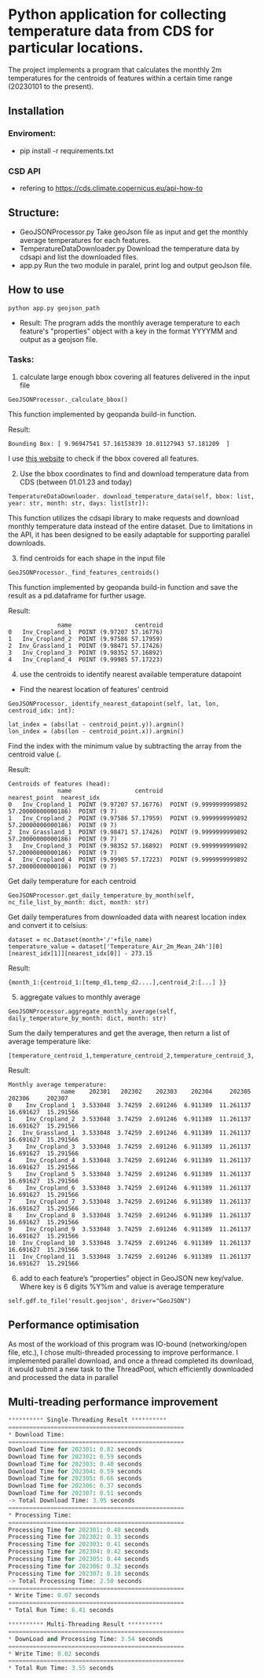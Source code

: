 # Python application for collecting temperature data from CDS for particular locations.

The project implements a program that calculates the monthly 2m temperatures for the centroids of features within a certain time range (20230101 to the present).

## Installation

### Enviroment:

- pip install -r requirements.txt
### CSD API
- refering to https://cds.climate.copernicus.eu/api-how-to

## Structure:
- GeoJSONProcessor.py
Take geoJson file as input and get the monthly average temperatures for each features.
- TemperatureDataDownloader.py
Download the temperature data by cdsapi and list the downloaded files.
- app.py
Run the two module in paralel, print log and output geoJson file. 

## How to use

```
python app.py geojson_path
```

- Result: The program adds the monthly average temperature to each feature's "properties" object with a key in the format YYYYMM and output as a geojson file.

### Tasks:

1. calculate large enough bbox covering all features delivered in the input file
``` 
GeoJSONProcessor._calculate_bbox()
```
This function implemented by geopanda build-in function.

Result: 
```
Bounding Box: [ 9.96947541 57.16153839 10.01127943 57.181209  ]
```

I use [this website](https://geojson.io/#map=14.46/57.17138/9.99038) to check if the bbox covered all features.


2. Use the bbox coordinates to find and download temperature data from CDS (between
01.01.23 and today)

```
TemperatureDataDownloader. download_temperature_data(self, bbox: list, year: str, month: str, days: list[str]):
```
This function utilizes the cdsapi library to make requests and download monthly temperature data instead of the entire dataset. Due to limitations in the API, it has been designed to be easily adaptable for supporting parallel downloads.

3. find centroids for each shape in the input file
```
GeoJSONProcessor._find_features_centroids()
```
This function implemented by geopanda build-in function and save the result as a pd.dataframe for further usage.

Result:
```
              name                  centroid   
0   Inv_Cropland_1  POINT (9.97207 57.16776)
1   Inv_Cropland_2  POINT (9.97586 57.17959)
2  Inv_Grassland_1  POINT (9.98471 57.17426)
3   Inv_Cropland_3  POINT (9.98352 57.16892)
4   Inv_Cropland_4  POINT (9.99985 57.17223)
```

4. use the centroids to identify nearest available temperature datapoint
- Find the nearest location of features' centroid
```
GeoJSONProcessor._identify_nearest_datapoint(self, lat, lon, centroid_idx: int): 

lat_index = (abs(lat - centroid_point.y)).argmin()
lon_index = (abs(lon - centroid_point.x)).argmin()
```

Find the index with the minimum value by subtracting the array from the centroid value (.

Result:
```
Centroids of features (head): 
              name                  centroid                              nearest_point  nearest_idx
0   Inv_Cropland_1  POINT (9.97207 57.16776)  POINT (9.9999999999892 57.20000000000186)  POINT (9 7)
1   Inv_Cropland_2  POINT (9.97586 57.17959)  POINT (9.9999999999892 57.20000000000186)  POINT (9 7)
2  Inv_Grassland_1  POINT (9.98471 57.17426)  POINT (9.9999999999892 57.20000000000186)  POINT (9 7)
3   Inv_Cropland_3  POINT (9.98352 57.16892)  POINT (9.9999999999892 57.20000000000186)  POINT (9 7)
4   Inv_Cropland_4  POINT (9.99985 57.17223)  POINT (9.9999999999892 57.20000000000186)  POINT (9 7)
```
Get daily temperature for each centroid
```
GeoJSONProcessor.get_daily_temperature_by_month(self, nc_file_list_by_month: dict, month: str)
```
Get daily temperatures from downloaded data with nearest location index and convert it to celsius:

```
dataset = nc.Dataset(month+'/'+file_name)
temperature_value = dataset['Temperature_Air_2m_Mean_24h'][0][nearest_idx[1]][nearest_idx[0]] - 273.15
```
Result: 
```
{month_1:{centroid_1:[temp_d1,temp_d2....],centroid_2:[...] }}
```
5. aggregate values to monthly average
```
GeoJSONProcessor.aggregate_monthly_average(self, daily_temperature_by_month: dict, month: str)

```
Sum the daily temperatures and get the average, then return a list of average temperature like:

```
[temperature_centroid_1,temperature_centroid_2,temperature_centroid_3,...]
```
Result:
```
Monthly average temperature: 
               name    202301   202302    202303    202304     202305     202306     202307
0    Inv_Cropland_1  3.533048  3.74259  2.691246  6.911389  11.261137  16.691627  15.291566
1    Inv_Cropland_2  3.533048  3.74259  2.691246  6.911389  11.261137  16.691627  15.291566
2   Inv_Grassland_1  3.533048  3.74259  2.691246  6.911389  11.261137  16.691627  15.291566
3    Inv_Cropland_3  3.533048  3.74259  2.691246  6.911389  11.261137  16.691627  15.291566
4    Inv_Cropland_4  3.533048  3.74259  2.691246  6.911389  11.261137  16.691627  15.291566
5    Inv_Cropland_5  3.533048  3.74259  2.691246  6.911389  11.261137  16.691627  15.291566
6    Inv_Cropland_6  3.533048  3.74259  2.691246  6.911389  11.261137  16.691627  15.291566
7    Inv_Cropland_7  3.533048  3.74259  2.691246  6.911389  11.261137  16.691627  15.291566
8    Inv_Cropland_8  3.533048  3.74259  2.691246  6.911389  11.261137  16.691627  15.291566
9    Inv_Cropland_9  3.533048  3.74259  2.691246  6.911389  11.261137  16.691627  15.291566
10  Inv_Cropland_10  3.533048  3.74259  2.691246  6.911389  11.261137  16.691627  15.291566
11  Inv_Cropland_11  3.533048  3.74259  2.691246  6.911389  11.261137  16.691627  15.291566
```

6. add to each feature’s “properties” object in GeoJSON new key/value. Where key is 6
digits %Y%m and value is average temperature
```
self.gdf.to_file('result.geojson', driver="GeoJSON")  
```

## Performance optimisation
As most of the workload of this program was IO-bound (networking/open file, etc.), I chose multi-threaded processing to improve performance. I implemented parallel download, and once a thread completed its download, it would submit a new task to the ThreadPool, which efficiently downloaded and processed the data in parallel
## Multi-treading performance improvement

```python
********** Single-Threading Result **********
==================================================
* Download Time:
==================================================
Download Time for 202301: 0.82 seconds
Download Time for 202302: 0.59 seconds
Download Time for 202303: 0.40 seconds
Download Time for 202304: 0.59 seconds
Download Time for 202305: 0.66 seconds
Download Time for 202306: 0.37 seconds
Download Time for 202307: 0.51 seconds
-> Total Download Time: 3.95 seconds
==================================================
* Processing Time:
==================================================
Processing Time for 202301: 0.40 seconds
Processing Time for 202302: 0.33 seconds
Processing Time for 202303: 0.41 seconds
Processing Time for 202304: 0.42 seconds
Processing Time for 202305: 0.44 seconds
Processing Time for 202306: 0.32 seconds
Processing Time for 202307: 0.18 seconds
-> Total Processing Time: 2.50 seconds
==================================================
* Write Time: 0.07 seconds
==================================================
* Total Run Time: 6.41 seconds 

********** Multi-Threading Result **********
==================================================
* DownLoad and Processing Time: 3.54 seconds
==================================================
* Write Time: 0.02 seconds
==================================================
* Total Run Time: 3.55 seconds
